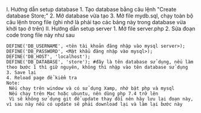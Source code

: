 I. Hướng dẫn setup database
	1. Tạo database bằng câu lệnh "Create database Store;"
	2. Mở database vừa tạo
	3. Mở file mydb.sql, chạy toàn bộ câu lệnh trong file (ghi nhớ là phải tạo các bảng này trong database vừa khởi tạo ở trên)
II. Hướng dẫn setup server
	1. Mở file server.php
	2. Sửa đoạn code trong file này như sau

	DEFINE('DB_USERNAME', <tên tài khoản đăng nhập vào mysql server>);
  	DEFINE('DB_PASSWORD', <Mật khẩu đăng nhập vào mysql>);
  	DEFINE('DB_HOST', 'localhost');
  	DEFINE('DB_DATABASE', 'store'); #đây là tên database sử dụng, nếu làm theo bước 1 thì giữ nguyên, không thì nhập vào tên database sử dụng
  	3. Save lại
  	4. Reload page để kiểm tra
  	Note:
  	 Nếu chạy trên window và có sử dụng Xamp, nhớ bật php và mysql
  	 Nếu chạy trên Mac hoặc ubuntu, nên dùng php 7.4 trở lên
  	 Vì sẽ không sử dụng git để update thay đổi nên hãy lưu lại đoạn này, vì sau này nếu có update sẽ phải download lại và làm lại bước này


